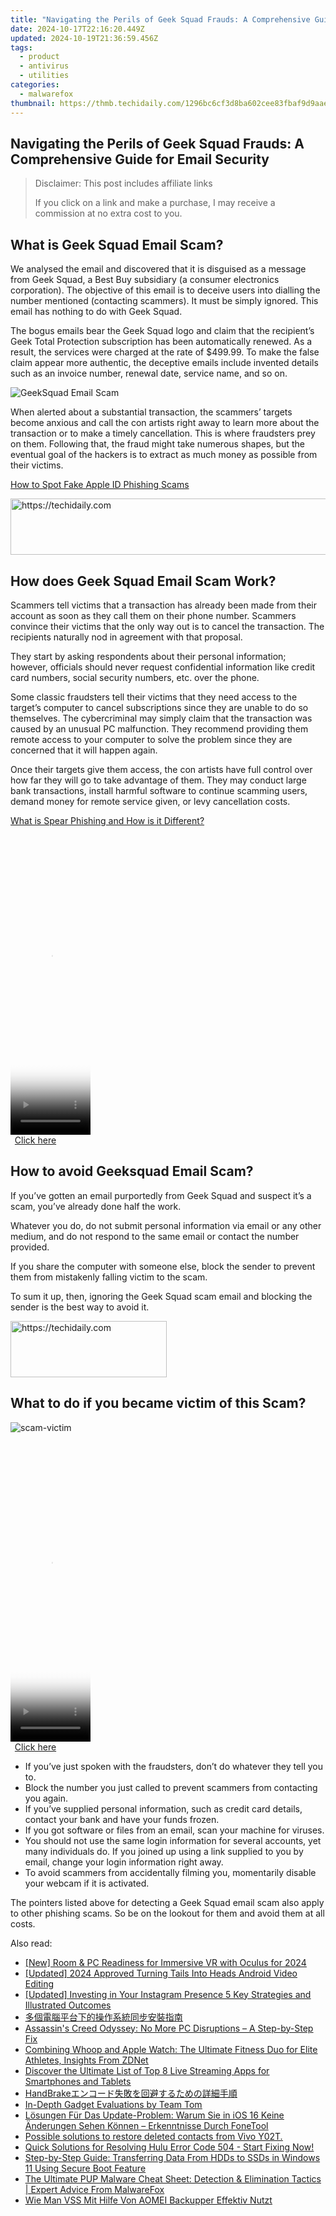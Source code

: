 ```yaml
---
title: "Navigating the Perils of Geek Squad Frauds: A Comprehensive Guide for Email Security"
date: 2024-10-17T22:16:20.449Z
updated: 2024-10-19T21:36:59.456Z
tags:
  - product
  - antivirus
  - utilities
categories:
  - malwarefox
thumbnail: https://thmb.techidaily.com/1296bc6cf3d8ba602cee83fbaf9d9aae0f41d750526e3d62954932be609de318.jpg
---
```


## Navigating the Perils of Geek Squad Frauds: A Comprehensive Guide for Email Security

>  Disclaimer: This post includes affiliate links
>
>  If you click on a link and make a purchase, I may receive a commission at no extra cost to you.
>

## What is Geek Squad Email Scam?

We analysed the email and discovered that it is disguised as a message from Geek Squad, a Best Buy subsidiary (a consumer electronics corporation). The objective of this email is to deceive users into dialling the number mentioned (contacting scammers). It must be simply ignored. This email has nothing to do with Geek Squad.

The bogus emails bear the Geek Squad logo and claim that the recipient’s Geek Total Protection subscription has been automatically renewed. As a result, the services were charged at the rate of $499.99\. To make the false claim appear more authentic, the deceptive emails include invented details such as an invoice number, renewal date, service name, and so on.

![GeekSquad Email Scam](https://www.malwarefox.com/wp-content/uploads/2022/10/geek-squad-scam.webp "GeekSquad Email Scam")

When alerted about a substantial transaction, the scammers’ targets become anxious and call the con artists right away to learn more about the transaction or to make a timely cancellation. This is where fraudsters prey on them. Following that, the fraud might take numerous shapes, but the eventual goal of the hackers is to extract as much money as possible from their victims.

[How to Spot Fake Apple ID Phishing Scams](https://tools.techidaily.com/malwarefox/products/)

<!-- affiliate ads begin -->
<a href="https://appsumo.8odi.net/c/5597632/2105882/7443" target="_top" id="2105882">
  <img src="//a.impactradius-go.com/display-ad/7443-2105882" border="0" alt="https://techidaily.com" width="728" height="90"/>
</a>
<img height="0" width="0" src="https://appsumo.8odi.net/i/5597632/2105882/7443" style="position:absolute;visibility:hidden;" border="0" />
<!-- affiliate ads end -->

## How does Geek Squad Email Scam Work?

Scammers tell victims that a transaction has already been made from their account as soon as they call them on their phone number. Scammers convince their victims that the only way out is to cancel the transaction. The recipients naturally nod in agreement with that proposal.

They start by asking respondents about their personal information; however, officials should never request confidential information like credit card numbers, social security numbers, etc. over the phone.

Some classic fraudsters tell their victims that they need access to the target’s computer to cancel subscriptions since they are unable to do so themselves. The cybercriminal may simply claim that the transaction was caused by an unusual PC malfunction. They recommend providing them remote access to your computer to solve the problem since they are concerned that it will happen again.

Once their targets give them access, the con artists have full control over how far they will go to take advantage of them. They may conduct large bank transactions, install harmful software to continue scamming users, demand money for remote service given, or levy cancellation costs.

[What is Spear Phishing and How is it Different?](https://tools.techidaily.com/malwarefox/products/)

<!-- affiliate ads begin -->
<span id="1993654">
					<video width="128" height="480" style="cursor:pointer"
           poster="//a.impactradius-go.com/display-clicktoplayimage/1993654.png"
           onclick="if(!this.playClicked){this.play();this.setAttribute('controls',true);this.playClicked=true;}">
	   <source src="//a.impactradius-go.com/display-ad/22993-1993654">
	   <img src="//a.impactradius-go.com/display-clicktoplayimage/1993654.png" style="border: none; height: 100%; width: 100%; object-fit: contain">
	</video>
	<div style="width:80px;text-align:center"><a href="javascript:window.open(decodeURIComponent('https%3A%2F%2Fhomestyler.sjv.io%2Fc%2F5597632%2F1993654%2F22993'), '_blank');void(0);">Click here</a></div>
</span>
<img height="0" width="0" src="https://imp.pxf.io/i/5597632/1993654/22993" style="position:absolute;visibility:hidden;" border="0" />
<!-- affiliate ads end -->

## How to avoid Geeksquad Email Scam?

If you’ve gotten an email purportedly from Geek Squad and suspect it’s a scam, you’ve already done half the work.

Whatever you do, do not submit personal information via email or any other medium, and do not respond to the same email or contact the number provided.

If you share the computer with someone else, block the sender to prevent them from mistakenly falling victim to the scam.

To sum it up, then, ignoring the Geek Squad scam email and blocking the sender is the best way to avoid it.

<!-- affiliate ads begin -->
<a href="https://aligracehair.sjv.io/c/5597632/2135398/19272" target="_top" id="2135398">
  <img src="//a.impactradius-go.com/display-ad/19272-2135398" border="0" alt="https://techidaily.com" width="250" height="90"/>
</a>
<img height="0" width="0" src="https://aligracehair.sjv.io/i/5597632/2135398/19272" style="position:absolute;visibility:hidden;" border="0" />
<!-- affiliate ads end -->

## What to do if you became victim of this Scam?

![](https://www.malwarefox.com/wp-content/uploads/2022/10/scam-victim.webp "scam-victim")

<!-- affiliate ads begin -->
<span id="1977020">
					<video width="128" height="480" style="cursor:pointer"
           poster="//a.impactradius-go.com/display-clicktoplayimage/1977020.png"
           onclick="if(!this.playClicked){this.play();this.setAttribute('controls',true);this.playClicked=true;}">
	   <source src="//a.impactradius-go.com/display-ad/22993-1977020">
	   <img src="//a.impactradius-go.com/display-clicktoplayimage/1977020.png" style="border: none; height: 100%; width: 100%; object-fit: contain">
	</video>
	<div style="width:80px;text-align:center"><a href="javascript:window.open(decodeURIComponent('https%3A%2F%2Fhomestyler.sjv.io%2Fc%2F5597632%2F1977020%2F22993'), '_blank');void(0);">Click here</a></div>
</span>
<img height="0" width="0" src="https://imp.pxf.io/i/5597632/1977020/22993" style="position:absolute;visibility:hidden;" border="0" />
<!-- affiliate ads end -->

* If you’ve just spoken with the fraudsters, don’t do whatever they tell you to.
* Block the number you just called to prevent scammers from contacting you again.
* If you’ve supplied personal information, such as credit card details, contact your bank and have your funds frozen.
* If you got software or files from an email, scan your machine for viruses.
* You should not use the same login information for several accounts, yet many individuals do. If you joined up using a link supplied to you by email, change your login information right away.
* To avoid scammers from accidentally filming you, momentarily disable your webcam if it is activated.

The pointers listed above for detecting a Geek Squad email scam also apply to other phishing scams. So be on the lookout for them and avoid them at all costs.

<ins class="adsbygoogle"
     style="display:block"
     data-ad-format="autorelaxed"
     data-ad-client="ca-pub-7571918770474297"
     data-ad-slot="1223367746"></ins>

<ins class="adsbygoogle"
     style="display:block"
     data-ad-client="ca-pub-7571918770474297"
     data-ad-slot="8358498916"
     data-ad-format="auto"
     data-full-width-responsive="true"></ins>

<span class="atpl-alsoreadstyle">Also read:</span>
<div><ul>
<li><a href="https://fox-links.techidaily.com/new-room-and-pc-readiness-for-immersive-vr-with-oculus-for-2024/"><u>[New] Room & PC Readiness for Immersive VR with Oculus for 2024</u></a></li>
<li><a href="https://fox-hovers.techidaily.com/updated-2024-approved-turning-tails-into-heads-android-video-editing/"><u>[Updated] 2024 Approved Turning Tails Into Heads Android Video Editing</u></a></li>
<li><a href="https://instagram-clips.techidaily.com/updated-investing-in-your-instagram-presence-5-key-strategies-and-illustrated-outcomes/"><u>[Updated] Investing in Your Instagram Presence 5 Key Strategies and Illustrated Outcomes</u></a></li>
<li><a href="https://win-info.techidaily.com/5asa5ycl6zu76iwm5bmz5yplusw5lil55qe5pon5l2c57o757wx5zcm5q2l5a6j6kod5oyh5y2x/"><u>多個電腦平台下的操作系統同步安裝指南</u></a></li>
<li><a href="https://win-blog.techidaily.com/assassins-creed-odyssey-no-more-pc-disruptions-a-step-by-step-fix/"><u>Assassin's Creed Odyssey: No More PC Disruptions – A Step-by-Step Fix</u></a></li>
<li><a href="https://tech-renaissance.techidaily.com/combining-whoop-and-apple-watch-the-ultimate-fitness-duo-for-elite-athletes-insights-from-zdnet/"><u>Combining Whoop and Apple Watch: The Ultimate Fitness Duo for Elite Athletes, Insights From ZDNet</u></a></li>
<li><a href="https://win-deluxe.techidaily.com/discover-the-ultimate-list-of-top-8-live-streaming-apps-for-smartphones-and-tablets/"><u>Discover the Ultimate List of Top 8 Live Streaming Apps for Smartphones and Tablets</u></a></li>
<li><a href="https://vp-tips.techidaily.com/handbrake/"><u>HandBrakeエンコード失敗を回避するための詳細手順</u></a></li>
<li><a href="https://ai-video-editing.techidaily.com/in-depth-gadget-evaluations-by-team-tom/"><u>In-Depth Gadget Evaluations by Team Tom</u></a></li>
<li><a href="https://win-info.techidaily.com/losungen-fur-das-update-problem-warum-sie-in-ios-16-keine-anderungen-sehen-konnen-erkenntnisse-durch-fonetool/"><u>Lösungen Für Das Update-Problem: Warum Sie in iOS 16 Keine Änderungen Sehen Können – Erkenntnisse Durch FoneTool</u></a></li>
<li><a href="https://review-topics.techidaily.com/possible-solutions-to-restore-deleted-contacts-from-vivo-y02t-by-fonelab-android-recover-contacts/"><u>Possible solutions to restore deleted contacts from Vivo Y02T.</u></a></li>
<li><a href="https://win-info.techidaily.com/quick-solutions-for-resolving-hulu-error-code-504-start-fixing-now/"><u>Quick Solutions for Resolving Hulu Error Code 504 - Start Fixing Now!</u></a></li>
<li><a href="https://win-info.techidaily.com/step-by-step-guide-transferring-data-from-hdds-to-ssds-in-windows-11-using-secure-boot-feature/"><u>Step-by-Step Guide: Transferring Data From HDDs to SSDs in Windows 11 Using Secure Boot Feature</u></a></li>
<li><a href="https://win-info.techidaily.com/the-ultimate-pup-malware-cheat-sheet-detection-and-elimination-tactics-expert-advice-from-malwarefox/"><u>The Ultimate PUP Malware Cheat Sheet: Detection & Elimination Tactics | Expert Advice From MalwareFox</u></a></li>
<li><a href="https://win-info.techidaily.com/wie-man-vss-mit-hilfe-von-aomei-backupper-effektiv-nutzt/"><u>Wie Man VSS Mit Hilfe Von AOMEI Backupper Effektiv Nutzt</u></a></li>
</ul></div>

